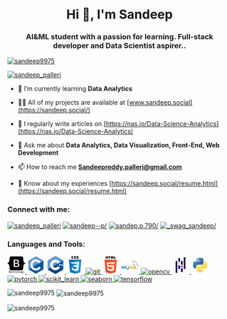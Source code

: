 <h1 align="center">Hi 👋, I'm Sandeep</h1>
<h3 align="center">AI&ML student with a passion for learning. Full-stack developer and Data Scientist aspirer..</h3>

<p align="left"> <a href="https://github.com/ryo-ma/github-profile-trophy"><img src="https://github-profile-trophy.vercel.app/?username=sandeep9975" alt="sandeep9975" /></a> </p>

<p align="left"> <a href="https://twitter.com/sandeep_palleri" target="blank"><img src="https://img.shields.io/twitter/follow/sandeep_palleri?logo=twitter&style=for-the-badge" alt="sandeep_palleri" /></a> </p>

- 🌱 I’m currently learning **Data Analytics**

- 👨‍💻 All of my projects are available at [www.sandeep.social](https://sandeep.social/)

- 📝 I regularly write articles on [https://nas.io/Data-Science-Analytics](https://nas.io/Data-Science-Analytics)

- 💬 Ask me about **Data Analytics, Data Visualization, Front-End, Web Development**

- 📫 How to reach me **Sandeepreddy.palleri@gmail.com**

- 📄 Know about my experiences [https://sandeep.social/resume.html](https://sandeep.social/resume.html)

<h3 align="left">Connect with me:</h3>
<p align="left">
<a href="https://twitter.com/sandeep_palleri" target="blank"><img align="center" src="https://raw.githubusercontent.com/rahuldkjain/github-profile-readme-generator/master/src/images/icons/Social/twitter.svg" alt="sandeep_palleri" height="30" width="40" /></a>
<a href="https://linkedin.com/in/sandeep--p/" target="blank"><img align="center" src="https://raw.githubusercontent.com/rahuldkjain/github-profile-readme-generator/master/src/images/icons/Social/linked-in-alt.svg" alt="sandeep--p/" height="30" width="40" /></a>
<a href="https://fb.com/sandep.p.790/" target="blank"><img align="center" src="https://raw.githubusercontent.com/rahuldkjain/github-profile-readme-generator/master/src/images/icons/Social/facebook.svg" alt="sandep.p.790/" height="30" width="40" /></a>
<a href="https://instagram.com/_swag_sandeep/" target="blank"><img align="center" src="https://raw.githubusercontent.com/rahuldkjain/github-profile-readme-generator/master/src/images/icons/Social/instagram.svg" alt="_swag_sandeep/" height="30" width="40" /></a>
</p>

<h3 align="left">Languages and Tools:</h3>
<p align="left"> <a href="https://getbootstrap.com" target="_blank" rel="noreferrer"> <img src="https://raw.githubusercontent.com/devicons/devicon/master/icons/bootstrap/bootstrap-plain-wordmark.svg" alt="bootstrap" width="40" height="40"/> </a> <a href="https://www.cprogramming.com/" target="_blank" rel="noreferrer"> <img src="https://raw.githubusercontent.com/devicons/devicon/master/icons/c/c-original.svg" alt="c" width="40" height="40"/> </a> <a href="https://www.w3schools.com/cpp/" target="_blank" rel="noreferrer"> <img src="https://raw.githubusercontent.com/devicons/devicon/master/icons/cplusplus/cplusplus-original.svg" alt="cplusplus" width="40" height="40"/> </a> <a href="https://www.w3schools.com/css/" target="_blank" rel="noreferrer"> <img src="https://raw.githubusercontent.com/devicons/devicon/master/icons/css3/css3-original-wordmark.svg" alt="css3" width="40" height="40"/> </a> <a href="https://git-scm.com/" target="_blank" rel="noreferrer"> <img src="https://www.vectorlogo.zone/logos/git-scm/git-scm-icon.svg" alt="git" width="40" height="40"/> </a> <a href="https://www.w3.org/html/" target="_blank" rel="noreferrer"> <img src="https://raw.githubusercontent.com/devicons/devicon/master/icons/html5/html5-original-wordmark.svg" alt="html5" width="40" height="40"/> </a> <a href="https://www.mysql.com/" target="_blank" rel="noreferrer"> <img src="https://raw.githubusercontent.com/devicons/devicon/master/icons/mysql/mysql-original-wordmark.svg" alt="mysql" width="40" height="40"/> </a> <a href="https://opencv.org/" target="_blank" rel="noreferrer"> <img src="https://www.vectorlogo.zone/logos/opencv/opencv-icon.svg" alt="opencv" width="40" height="40"/> </a> <a href="https://pandas.pydata.org/" target="_blank" rel="noreferrer"> <img src="https://raw.githubusercontent.com/devicons/devicon/2ae2a900d2f041da66e950e4d48052658d850630/icons/pandas/pandas-original.svg" alt="pandas" width="40" height="40"/> </a> <a href="https://www.python.org" target="_blank" rel="noreferrer"> <img src="https://raw.githubusercontent.com/devicons/devicon/master/icons/python/python-original.svg" alt="python" width="40" height="40"/> </a> <a href="https://pytorch.org/" target="_blank" rel="noreferrer"> <img src="https://www.vectorlogo.zone/logos/pytorch/pytorch-icon.svg" alt="pytorch" width="40" height="40"/> </a> <a href="https://scikit-learn.org/" target="_blank" rel="noreferrer"> <img src="https://upload.wikimedia.org/wikipedia/commons/0/05/Scikit_learn_logo_small.svg" alt="scikit_learn" width="40" height="40"/> </a> <a href="https://seaborn.pydata.org/" target="_blank" rel="noreferrer"> <img src="https://seaborn.pydata.org/_images/logo-mark-lightbg.svg" alt="seaborn" width="40" height="40"/> </a> <a href="https://www.tensorflow.org" target="_blank" rel="noreferrer"> <img src="https://www.vectorlogo.zone/logos/tensorflow/tensorflow-icon.svg" alt="tensorflow" width="40" height="40"/> </a> </p>

<p><img align="left" src="https://github-readme-stats.vercel.app/api/top-langs?username=sandeep9975&show_icons=true&locale=en&layout=compact" alt="sandeep9975" /></p>

<p>&nbsp;<img align="center" src="https://github-readme-stats.vercel.app/api?username=sandeep9975&show_icons=true&locale=en" alt="sandeep9975" /></p>

<p><img align="center" src="https://github-readme-streak-stats.herokuapp.com/?user=sandeep9975&" alt="sandeep9975" /></p>
